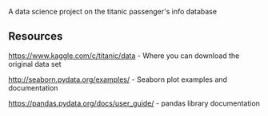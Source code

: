 A data science project on the titanic passenger's info database

## Resources
https://www.kaggle.com/c/titanic/data - Where you can download the original data set
    
http://seaborn.pydata.org/examples/ - Seaborn plot examples and documentation

https://pandas.pydata.org/docs/user_guide/ - pandas library documentation
